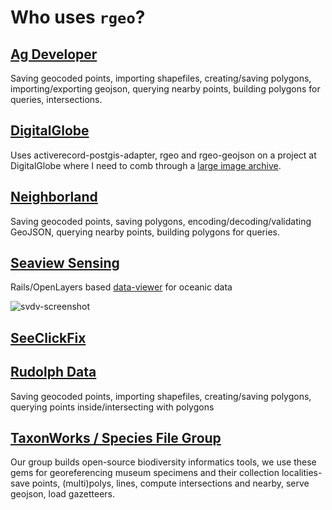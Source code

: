 # Who uses `rgeo`?

## [Ag Developer](https://www.agdeveloper.com/)
Saving geocoded points, importing shapefiles, creating/saving polygons, importing/exporting geojson, querying nearby points, building polygons for queries, intersections.

## [DigitalGlobe](http://www.digitalglobe.com/)
Uses activerecord-postgis-adapter, rgeo and rgeo-geojson on a project at DigitalGlobe where I need to comb through a [large image archive](http://blog.digitalglobe.com/industry/digitalglobe-moves-to-the-cloud-with-aws-snowmobile/).

## [Neighborland](https://neighborland.com)
Saving geocoded points, saving polygons, encoding/decoding/validating GeoJSON, querying nearby points, building polygons for queries.

## [Seaview Sensing](http://www.seaviewsensing.com/)
Rails/OpenLayers based [data-viewer](https://phillips.shef.ac.uk/pub/svdv/whc/) for oceanic data

![svdv-screenshot](https://user-images.githubusercontent.com/3464626/37236473-e3ae709a-23ff-11e8-81fa-998073f531b6.png)

## [SeeClickFix](https://seeclickfix.com)

## [Rudolph Data](https://www.prorudolph.com/)
Saving geocoded points, importing shapefiles, creating/saving polygons, querying points inside/intersecting with polygons

## [TaxonWorks / Species File Group](https://seeclickfix.com)
Our group builds open-source biodiversity informatics tools, we use these gems for georeferencing museum specimens and their collection localities- save points, (multi)polys, lines, compute intersections and nearby, serve geojson, load gazetteers.
